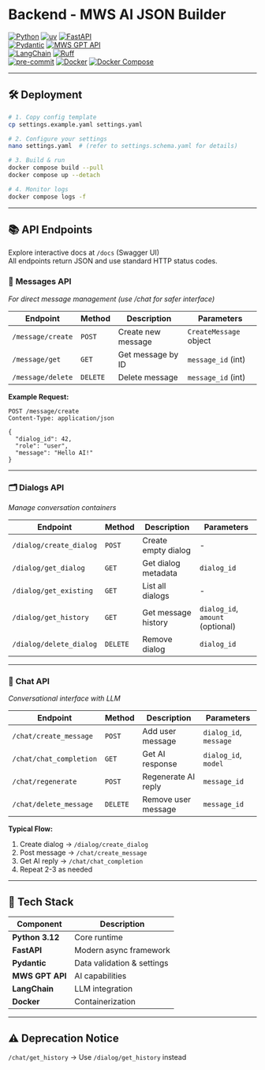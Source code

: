 # Backend - MWS AI JSON Builder

[![Python][Python]][Python-url] [![uv][uv]][uv-url] [![FastAPI][FastAPI]][FastAPI-url]  
[![Pydantic][Pydantic]][Pydantic-url] [![MWS GPT API][MWS-GPT-API]][MWS-GPT-API-url]  
[![LangChain][LangChain]][LangChain-url] [![Ruff][Ruff]][Ruff-url]  
[![pre-commit][pre-commit]][pre-commit-url] [![Docker][Docker]][Docker-url] [![Docker Compose][Docker-Compose]][Docker-Compose-url]

---

## 🛠️ Deployment

```bash
# 1. Copy config template
cp settings.example.yaml settings.yaml

# 2. Configure your settings
nano settings.yaml  # (refer to settings.schema.yaml for details)

# 3. Build & run
docker compose build --pull
docker compose up --detach

# 4. Monitor logs
docker compose logs -f
```

---

## 📚 API Endpoints

Explore interactive docs at `/docs` (Swagger UI)  
All endpoints return JSON and use standard HTTP status codes.

### 💬 **Messages API**

_For direct message management (use /chat for safer interface)_

| Endpoint          | Method   | Description        | Parameters             |
|-------------------|----------|--------------------|------------------------|
| `/message/create` | `POST`   | Create new message | `CreateMessage` object |
| `/message/get`    | `GET`    | Get message by ID  | `message_id` (int)     |
| `/message/delete` | `DELETE` | Delete message     | `message_id` (int)     |

**Example Request:**

```http
POST /message/create
Content-Type: application/json

{
  "dialog_id": 42,
  "role": "user",
  "message": "Hello AI!"
}
```

---

### 🗂️ **Dialogs API**

_Manage conversation containers_

| Endpoint                | Method   | Description         | Parameters                       |
|-------------------------|----------|---------------------|----------------------------------|
| `/dialog/create_dialog` | `POST`   | Create empty dialog | -                                |
| `/dialog/get_dialog`    | `GET`    | Get dialog metadata | `dialog_id`                      |
| `/dialog/get_existing`  | `GET`    | List all dialogs    | -                                |
| `/dialog/get_history`   | `GET`    | Get message history | `dialog_id`, `amount` (optional) |
| `/dialog/delete_dialog` | `DELETE` | Remove dialog       | `dialog_id`                      |

---

### 🤖 **Chat API**

_Conversational interface with LLM_

| Endpoint                | Method   | Description         | Parameters             |
|-------------------------|----------|---------------------|------------------------|
| `/chat/create_message`  | `POST`   | Add user message    | `dialog_id`, `message` |
| `/chat/chat_completion` | `GET`    | Get AI response     | `dialog_id`, `model`   |
| `/chat/regenerate`      | `POST`   | Regenerate AI reply | `message_id`           |
| `/chat/delete_message`  | `DELETE` | Remove user message | `message_id`           |

**Typical Flow:**

1. Create dialog → `/dialog/create_dialog`
2. Post message → `/chat/create_message`
3. Get AI reply → `/chat/chat_completion`
4. Repeat 2-3 as needed

---

## 🔧 Tech Stack

| Component       | Description                |
|-----------------|----------------------------|
| **Python 3.12** | Core runtime               |
| **FastAPI**     | Modern async framework     |
| **Pydantic**    | Data validation & settings |
| **MWS GPT API** | AI capabilities            |
| **LangChain**   | LLM integration            |
| **Docker**      | Containerization           |

---

## ⚠️ Deprecation Notice

`/chat/get_history` → Use `/dialog/get_history` instead

[Python]: https://img.shields.io/badge/Python_3.12-000000?style=for-the-badge&logo=python

[Python-url]: https://www.python.org/downloads/

[uv]: https://img.shields.io/badge/uv-000000?style=for-the-badge&logo=python

[uv-url]: https://github.com/astral-sh/uv

[FastAPI]: https://img.shields.io/badge/FastAPI-000000?style=for-the-badge&logo=fastapi

[FastAPI-url]: https://fastapi.tiangolo.com/

[Pydantic]: https://img.shields.io/badge/Pydantic-000000?style=for-the-badge&logo=pydantic

[Pydantic-url]: https://docs.pydantic.dev/latest/

[MWS-GPT-API]: https://img.shields.io/badge/MWS_GPT_API-000000?style=for-the-badge&logo=openai

[MWS-GPT-API-url]: https://api.gpt.mws.ru/

[LangChain]: https://img.shields.io/badge/LangChain-000000?style=for-the-badge&logo=langchain

[LangChain-url]: https://www.langchain.com/

[Ruff]: https://img.shields.io/badge/Ruff-000000?style=for-the-badge&logo=ruff

[Ruff-url]: https://docs.astral.sh/ruff/

[pre-commit]: https://img.shields.io/badge/pre--commit-000000?style=for-the-badge&logo=pre-commit

[pre-commit-url]: https://pre-commit.com/

[Docker]: https://img.shields.io/badge/Docker-000000?style=for-the-badge&logo=docker

[Docker-url]: https://www.docker.com/

[Docker-Compose]: https://img.shields.io/badge/Docker_Compose-000000?style=for-the-badge&logo=docker

[Docker-Compose-url]: https://docs.docker.com/compose/
